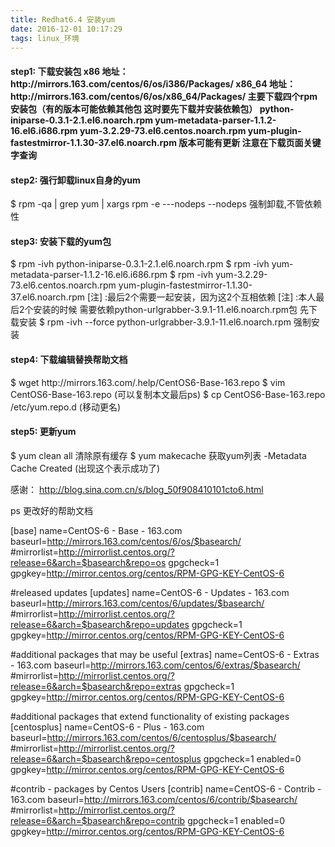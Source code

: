 ```yaml
---
title: Redhat6.4 安装yum
date: 2016-12-01 10:17:29
tags: linux_环境
---
```


<h4>step1: 下载安装包</h4?
  $ uanme -r   （查看linux版本） 分i386和x86_64 <br>
     x86 地址：http://mirrors.163.com/centos/6/os/i386/Packages/  
     x86_64 地址：http://mirrors.163.com/centos/6/os/x86_64/Packages/  
     主要下载四个rpm安装包（有的版本可能依赖其他包 这时要先下载并安装依赖包） 
     python-iniparse-0.3.1-2.1.el6.noarch.rpm  
     yum-metadata-parser-1.1.2-16.el6.i686.rpm     
     yum-3.2.29-73.el6.centos.noarch.rpm  
     yum-plugin-fastestmirror-1.1.30-37.el6.noarch.rpm
     版本可能有更新 注意在下载页面关键字查询

<!--more-->     

<h4>step2: 强行卸载linux自身的yum</h4>
  $ rpm -qa | grep yum | xargs rpm -e ---nodeps
    --nodeps  强制卸载,不管依赖性

<h4>step3: 安装下载的yum包</h4>
  $ rpm -ivh python-iniparse-0.3.1-2.1.el6.noarch.rpm
  $ rpm -ivh yum-metadata-parser-1.1.2-16.el6.i686.rpm  
  $ rpm -ivh yum-3.2.29-73.el6.centos.noarch.rpm   yum-plugin-fastestmirror-1.1.30-37.el6.noarch.rpm
  [注] :最后2个需要一起安装，因为这2个互相依赖
  [注] :本人最后2个安装的时候 需要依赖python-urlgrabber-3.9.1-11.el6.noarch.rpm包 先下载安装
          $ rpm -ivh  --force python-urlgrabber-3.9.1-11.el6.noarch.rpm  强制安装

<h4>step4: 下载编辑替换帮助文档</h4>
  $ wget http://mirrors.163.com/.help/CentOS6-Base-163.repo
  $ vim CentOS6-Base-163.repo  (可以复制本文最后ps) 
  $ cp CentOS6-Base-163.repo /etc/yum.repo.d   (移动更名)     

<h4>step5: 更新yum</h4>
  $ yum clean all 清除原有缓存
  $ yum makecache  获取yum列表
    -Metadata Cache Created  (出现这个表示成功了)  

感谢： http://blog.sina.com.cn/s/blog_50f908410101cto6.html


ps 更改好的帮助文档

[base]
name=CentOS-6 - Base - 163.com
baseurl=http://mirrors.163.com/centos/6/os/$basearch/
#mirrorlist=http://mirrorlist.centos.org/?release=6&arch=$basearch&repo=os
gpgcheck=1
gpgkey=http://mirror.centos.org/centos/RPM-GPG-KEY-CentOS-6
 
#released updates
[updates]
name=CentOS-6 - Updates - 163.com
baseurl=http://mirrors.163.com/centos/6/updates/$basearch/
#mirrorlist=http://mirrorlist.centos.org/?release=6&arch=$basearch&repo=updates
gpgcheck=1
gpgkey=http://mirror.centos.org/centos/RPM-GPG-KEY-CentOS-6
 
#additional packages that may be useful
[extras]
name=CentOS-6 - Extras - 163.com
baseurl=http://mirrors.163.com/centos/6/extras/$basearch/
#mirrorlist=http://mirrorlist.centos.org/?release=6&arch=$basearch&repo=extras
gpgcheck=1
gpgkey=http://mirror.centos.org/centos/RPM-GPG-KEY-CentOS-6
 
#additional packages that extend functionality of existing packages
[centosplus]
name=CentOS-6 - Plus - 163.com
baseurl=http://mirrors.163.com/centos/6/centosplus/$basearch/
#mirrorlist=http://mirrorlist.centos.org/?release=6&arch=$basearch&repo=centosplus
gpgcheck=1
enabled=0
gpgkey=http://mirror.centos.org/centos/RPM-GPG-KEY-CentOS-6
 
#contrib - packages by Centos Users
[contrib]
name=CentOS-6 - Contrib - 163.com
baseurl=http://mirrors.163.com/centos/6/contrib/$basearch/
#mirrorlist=http://mirrorlist.centos.org/?release=6&arch=$basearch&repo=contrib
gpgcheck=1
enabled=0
gpgkey=http://mirror.centos.org/centos/RPM-GPG-KEY-CentOS-6
        

   
   
   
   
   
